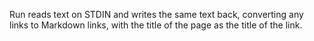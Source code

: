 Run reads text on STDIN and writes the same text back, converting any links to
Markdown links, with the title of the page as the title of the link.
